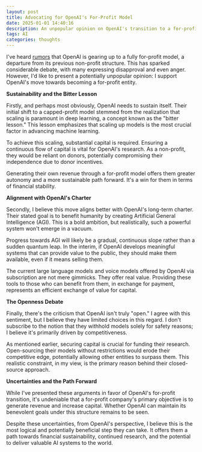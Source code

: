 ```yaml
---
layout: post
title: Advocating for OpenAI's For-Profit Model
date: 2025-01-01 14:40:16
description: An unpopular opinion on OpenAI's transition to a for-profit
tags: AI
categories: thoughts
---
```



I've heard [rumors](https://www.nytimes.com/2024/12/27/technology/openai-public-benefit-corporation.html) that OpenAI is gearing up to a fully for-profit model, a departure from its previous non-profit structure. This has sparked considerable debate, with many expressing disapproval and even anger. However, I'd like to present a potentially unpopular opinion: I support OpenAI's move towards becoming a for-profit entity.

**Sustainability and the Bitter Lesson**

Firstly, and perhaps most obviously, OpenAI needs to sustain itself. Their initial shift to a capped-profit model stemmed from the realization that scaling is paramount in deep learning, a concept known as the "bitter lesson." This lesson emphasizes that scaling up models is the most crucial factor in advancing machine learning.

To achieve this scaling, substantial capital is required. Ensuring a continuous flow of capital is vital for OpenAI's research. As a non-profit, they would be reliant on donors, potentially compromising their independence due to donor incentives.

Generating their own revenue through a for-profit model offers them greater autonomy and a more sustainable path forward. It's a win for them in terms of financial stability.

**Alignment with OpenAI's Charter**

Secondly, I believe this move aligns better with OpenAI's long-term charter. Their stated goal is to benefit humanity by creating Artificial General Intelligence (AGI). This is a bold ambition, but realistically, such a powerful system won't emerge in a vacuum.

Progress towards AGI will likely be a gradual, continuous slope rather than a sudden quantum leap. In the interim, if OpenAI develops meaningful systems that can provide value to the public, they should make them available, even if it means selling them.

The current large language models and voice models offered by OpenAI via subscription are not mere gimmicks. They offer real value. Providing these tools to those who can benefit from them, in exchange for payment, represents an efficient exchange of value for capital.

**The Openness Debate**

Finally, there's the criticism that OpenAI isn't truly "open." I agree with this sentiment, but I believe they have limited choices in this regard. I don't subscribe to the notion that they withhold models solely for safety reasons; I believe it's primarily driven by competitiveness.

As mentioned earlier, securing capital is crucial for funding their research. Open-sourcing their models without restrictions would erode their competitive edge, potentially allowing other entities to surpass them. This realistic constraint, in my view, is the primary reason behind their closed-source approach.

**Uncertainties and the Path Forward**

While I've presented these arguments in favor of OpenAI's for-profit transition, it's undeniable that a for-profit company's primary objective is to generate revenue and increase capital. Whether OpenAI can maintain its benevolent goals under this structure remains to be seen.

Despite these uncertainties, from OpenAI's perspective, I believe this is the most logical and potentially beneficial step they can take. It offers them a path towards financial sustainability, continued research, and the potential to deliver valuable AI systems to the world.
